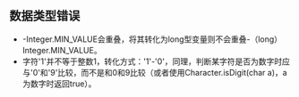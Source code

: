 ## 数据类型错误
* -Integer.MIN_VALUE会重叠，将其转化为long型变量则不会重叠-（long）Integer.MIN_VALUE。
* 字符'1'并不等于整数1，转化方式：'1'-'0'，同理，判断某字符是否为数字时应与'0'和'9'比较，而不是和0和9比较（或者使用Character.isDigit(char a)，a为数字时返回true）。
